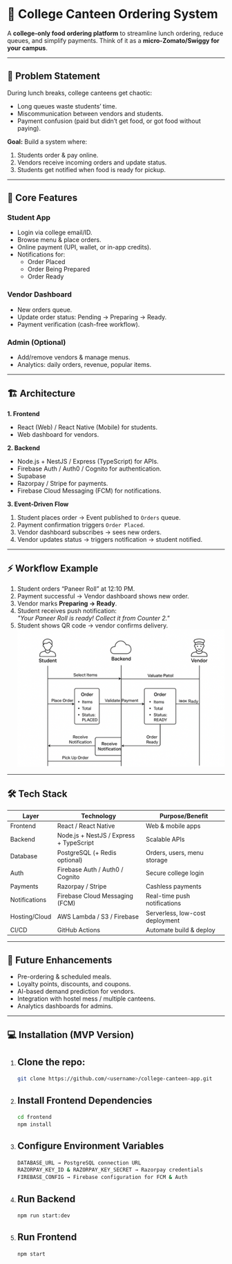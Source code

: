 # 🍴 College Canteen Ordering System

A **college-only food ordering platform** to streamline lunch ordering, reduce queues, and simplify payments. Think of it as a **micro-Zomato/Swiggy for your campus**.

---

## 🎯 Problem Statement

During lunch breaks, college canteens get chaotic:

- Long queues waste students’ time.
- Miscommunication between vendors and students.
- Payment confusion (paid but didn’t get food, or got food without paying).

**Goal:** Build a system where:

1. Students order & pay online.
2. Vendors receive incoming orders and update status.
3. Students get notified when food is ready for pickup.

---

## 🔑 Core Features

### Student App
- Login via college email/ID.
- Browse menu & place orders.
- Online payment (UPI, wallet, or in-app credits).
- Notifications for:
  - Order Placed
  - Order Being Prepared
  - Order Ready

### Vendor Dashboard
- New orders queue.
- Update order status: Pending → Preparing → Ready.
- Payment verification (cash-free workflow).

### Admin (Optional)
- Add/remove vendors & manage menus.
- Analytics: daily orders, revenue, popular items.

---

## 🏗️ Architecture

**1. Frontend**  
- React (Web) / React Native (Mobile) for students.  
- Web dashboard for vendors.

**2. Backend**  
- Node.js + NestJS / Express (TypeScript) for APIs.  
- Firebase Auth / Auth0 / Cognito for authentication.  
- Supabase 
- Razorpay / Stripe for payments.  
- Firebase Cloud Messaging (FCM) for notifications.

**3. Event-Driven Flow**
1. Student places order → Event published to `Orders` queue.
2. Payment confirmation triggers `Order Placed`.
3. Vendor dashboard subscribes → sees new orders.
4. Vendor updates status → triggers notification → student notified.

---

## ⚡ Workflow Example

1. Student orders “Paneer Roll” at 12:10 PM.
2. Payment successful → Vendor dashboard shows new order.
3. Vendor marks **Preparing → Ready**.
4. Student receives push notification:  
   *"Your Paneer Roll is ready! Collect it from Counter 2."*
5. Student shows QR code → vendor confirms delivery.
![Alt text](assets/workflow.png)
---

## 🛠️ Tech Stack

| Layer          | Technology                                     | Purpose/Benefit |
|----------------|-----------------------------------------------|----------------|
| Frontend       | React / React Native                           | Web & mobile apps |
| Backend        | Node.js + NestJS / Express + TypeScript       | Scalable APIs |
| Database       | PostgreSQL (+ Redis optional)                  | Orders, users, menu storage |
| Auth           | Firebase Auth / Auth0 / Cognito               | Secure college login |
| Payments       | Razorpay / Stripe                             | Cashless payments |
| Notifications  | Firebase Cloud Messaging (FCM)                | Real-time push notifications |
| Hosting/Cloud  | AWS Lambda / S3 / Firebase                     | Serverless, low-cost deployment |
| CI/CD          | GitHub Actions                                | Automate build & deploy |

---

## 🚀 Future Enhancements
- Pre-ordering & scheduled meals.
- Loyalty points, discounts, and coupons.
- AI-based demand prediction for vendors.
- Integration with hostel mess / multiple canteens.
- Analytics dashboards for admins.

---

## 💻 Installation (MVP Version)

1. ## Clone the repo:  
   ```bash
   git clone https://github.com/<username>/college-canteen-app.git
2. ## Install Frontend Dependencies
   ```bash
   cd frontend
   npm install
3. ## Configure Environment Variables
   ```bash
   DATABASE_URL → PostgreSQL connection URL
   RAZORPAY_KEY_ID & RAZORPAY_KEY_SECRET → Razorpay credentials
   FIREBASE_CONFIG → Firebase configuration for FCM & Auth
4. ## Run Backend
   ```bash
   npm run start:dev
5. ## Run Frontend
   ```bash
   npm start


